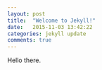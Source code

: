 ```yaml
---
layout: post
title:  "Welcome to Jekyll!"
date:   2015-11-03 13:42:22
categories: jekyll update
comments: true
---
```

Hello there.


